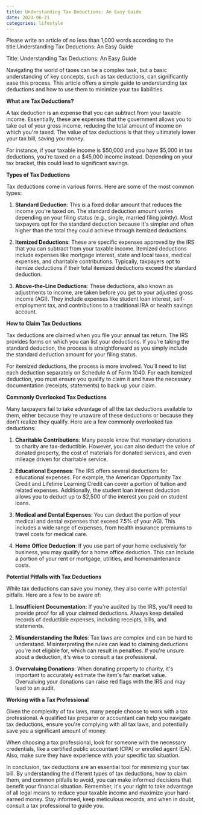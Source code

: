 ```yaml
---
title: Understanding Tax Deductions: An Easy Guide
date: 2023-06-21
categories: lifestyle
---
```


Please write an article of no less than 1,000 words according to the title:Understanding Tax Deductions: An Easy Guide

Title: Understanding Tax Deductions: An Easy Guide

Navigating the world of taxes can be a complex task, but a basic understanding of key concepts, such as tax deductions, can significantly ease this process. This article offers a simple guide to understanding tax deductions and how to use them to minimize your tax liabilities.

**What are Tax Deductions?**

A tax deduction is an expense that you can subtract from your taxable income. Essentially, these are expenses that the government allows you to take out of your gross income, reducing the total amount of income on which you're taxed. The value of tax deductions is that they ultimately lower your tax bill, saving you money.

For instance, if your taxable income is $50,000 and you have $5,000 in tax deductions, you're taxed on a $45,000 income instead. Depending on your tax bracket, this could lead to significant savings.

**Types of Tax Deductions**

Tax deductions come in various forms. Here are some of the most common types:

1. **Standard Deduction**: This is a fixed dollar amount that reduces the income you're taxed on. The standard deduction amount varies depending on your filing status (e.g., single, married filing jointly). Most taxpayers opt for the standard deduction because it's simpler and often higher than the total they could achieve through itemized deductions.

2. **Itemized Deductions**: These are specific expenses approved by the IRS that you can subtract from your taxable income. Itemized deductions include expenses like mortgage interest, state and local taxes, medical expenses, and charitable contributions. Typically, taxpayers opt to itemize deductions if their total itemized deductions exceed the standard deduction.

3. **Above-the-Line Deductions**: These deductions, also known as adjustments to income, are taken before you get to your adjusted gross income (AGI). They include expenses like student loan interest, self-employment tax, and contributions to a traditional IRA or health savings account.

**How to Claim Tax Deductions**

Tax deductions are claimed when you file your annual tax return. The IRS provides forms on which you can list your deductions. If you're taking the standard deduction, the process is straightforward as you simply include the standard deduction amount for your filing status.

For itemized deductions, the process is more involved. You'll need to list each deduction separately on Schedule A of Form 1040. For each itemized deduction, you must ensure you qualify to claim it and have the necessary documentation (receipts, statements) to back up your claim.

**Commonly Overlooked Tax Deductions**

Many taxpayers fail to take advantage of all the tax deductions available to them, either because they're unaware of these deductions or because they don't realize they qualify. Here are a few commonly overlooked tax deductions:

1. **Charitable Contributions**: Many people know that monetary donations to charity are tax-deductible. However, you can also deduct the value of donated property, the cost of materials for donated services, and even mileage driven for charitable service.

2. **Educational Expenses**: The IRS offers several deductions for educational expenses. For example, the American Opportunity Tax Credit and Lifetime Learning Credit can cover a portion of tuition and related expenses. Additionally, the student loan interest deduction allows you to deduct up to $2,500 of the interest you paid on student loans.

3. **Medical and Dental Expenses**: You can deduct the portion of your medical and dental expenses that exceed 7.5% of your AGI. This includes a wide range of expenses, from health insurance premiums to travel costs for medical care.

4. **Home Office Deduction**: If you use part of your home exclusively for business, you may qualify for a home office deduction. This can include a portion of your rent or mortgage, utilities, and homemaintenance costs.

**Potential Pitfalls with Tax Deductions**

While tax deductions can save you money, they also come with potential pitfalls. Here are a few to be aware of:

1. **Insufficient Documentation**: If you're audited by the IRS, you'll need to provide proof for all your claimed deductions. Always keep detailed records of deductible expenses, including receipts, bills, and statements.

2. **Misunderstanding the Rules**: Tax laws are complex and can be hard to understand. Misinterpreting the rules can lead to claiming deductions you're not eligible for, which can result in penalties. If you're unsure about a deduction, it's wise to consult a tax professional.

3. **Overvaluing Donations**: When donating property to charity, it's important to accurately estimate the item's fair market value. Overvaluing your donations can raise red flags with the IRS and may lead to an audit.

**Working with a Tax Professional**

Given the complexity of tax laws, many people choose to work with a tax professional. A qualified tax preparer or accountant can help you navigate tax deductions, ensure you're complying with all tax laws, and potentially save you a significant amount of money.

When choosing a tax professional, look for someone with the necessary credentials, like a certified public accountant (CPA) or enrolled agent (EA). Also, make sure they have experience with your specific tax situation.

In conclusion, tax deductions are an essential tool for minimizing your tax bill. By understanding the different types of tax deductions, how to claim them, and common pitfalls to avoid, you can make informed decisions that benefit your financial situation. Remember, it's your right to take advantage of all legal means to reduce your taxable income and maximize your hard-earned money. Stay informed, keep meticulous records, and when in doubt, consult a tax professional to guide you.